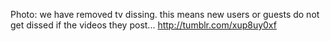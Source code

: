 Photo: we have removed tv dissing. this means new users or guests do not get dissed if the videos they post... http://tumblr.com/xup8uy0xf